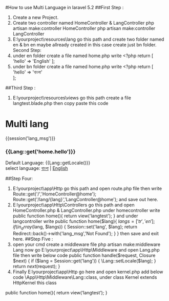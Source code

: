 #How to use Multi Language in laravel 5.2
##First Step :
1.	Create a new Project.
2.	Create two controller named HomeController & LangController
  php artisan make:controller HomeController
  php artisan make:controller LangController 
3.	E:\yourproject\resources\lang go this path and create two folder named en & bn
en maybe allready created in this case create just bn folder.
Second Step:
1.	under en folder create a file named home.php 
write <?php 
return [
'hello' => 'English' 
]; 
2.	under bn folder create a file named home.php 
write <?php 
return [
'hello' => 'বাংলা'  
];


##Third Step :
1.	E:\yourproject\resources\views go this path create a file langtest.blade.php
then copy paste this code
<!DOCTYPE html>
<html lang="en">
<head>
    <meta charset="utf-8">
</head>
<body>
<div class="col-md-4"></div>
<div class="col-md-4">
    <h1>Multi lang</h1>
    {{session('lang_msg')}}
    <h3>{{Lang::get('home.hello')}}</h3>
    Default Language: {{Lang::getLocale()}}<br>
    select language: <a href="{{url('lang/bn')}}">বাংলা</a> | <a href="{{url('lang/en')}}">English</a>
</div>
<div class="col-md-4"></div>

</body>
</html>


##Step Four: 
1.	E:\yourproject\app\Http go this path and open route.php file then write 
Route::get('/','HomeController@home');
Route::get('/lang/{lang}','LangController@home');
and save out here. 
2.	E:\yourproject\app\Http\Controllers go this path and open HomeController.php & LangController.php 
under homecontroller write 
public function home(){
    return view('langtest');
}
and under langcontroller write 
public function home($lang){
    $langs=['tr','en'];
    if (in_array($lang, $langs)) {
        Session::set('lang', $lang);
        return Redirect::back()->with('lang_msg','Not Found');
    }
}
then save and exit here.
##Step Five :
1. open your cmd create a middleware file 
	php artisan make:middleware Lang 
now go E:\yourproject\app\Http\Middleware and open Lang.php file then write below code 
    public function handle($request, Closure $next)
    {
        if ($lang = Session::get('lang')) {
            \Lang::setLocale($lang);
        }
        return $next($request);
    }
2.	Finally E:\yourproject\app\Http go here and open kernel.php add below code
 \App\Http\Middleware\Lang::class,
under class Kernel extends HttpKernel this class  

public function home(){
    return view(‘langtest’);
}
